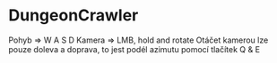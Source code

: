 # DungeonCrawler


Pohyb => W A S D
Kamera => LMB, hold and rotate
Otáčet kamerou lze pouze doleva a doprava, to jest podél azimutu pomocí tlačítek Q & E
